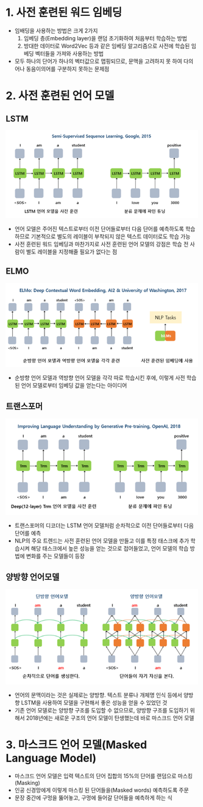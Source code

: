 # 1. 사전 훈련된 워드 임베딩

- 임배딩을 사용하는 방법은 크게 2가지
  1. 임베딩 층(Embedding layer)을 랜덤 초기화하여 처음부터 학습하는 방법
  2. 방대한 데이터로 Word2Vec 등과 같은 임베딩 알고리즘으로 사전에 학습된 임베딩 벡터들을 가져와 사용하는 방법
- 모두 하나의 단어가 하나의 벡터값으로 맵핑되므로, 문맥을 고려하지 못 하여 다의어나 동음이의어를 구분하지 못하는 문제점

# 2. 사전 훈련된 언어 모델

## LSTM

![img.png](img.png)

- 언어 모델은 주어진 텍스트로부터 이전 단어들로부터 다음 단어를 예측하도록 학습하므로 기본적으로 별도의 레이블이 부착되지 않은 텍스트 데이터로도 학습 가능
- 사전 훈련된 워드 임베딩과 마찬가지로 사전 훈련된 언어 모델의 강점은 학습 전 사람이 별도 레이블을 지정해줄 필요가 없다는 점

## ELMO

![img2.png](img2.png)

- 순방향 언어 모델과 역방향 언어 모델을 각각 따로 학습시킨 후에, 이렇게 사전 학습된 언어 모델로부터 임베딩 값을 얻는다는 아이디어

## 트랜스포머 

![img3.png](img3.png)

- 트랜스포머의 디코더는 LSTM 언어 모델처럼 순차적으로 이전 단어들로부터 다음 단어를 예측
- NLP의 주요 트렌드는 사전 훈련된 언어 모델을 만들고 이를 특정 태스크에 추가 학습시켜 해당 태스크에서 높은 성능을 얻는 것으로 접어들었고, 언어 모델의 학습 방법에 변화를 주는 모델들이 등장

## 양방향 언어모델

![img4.png](img4.png)

- 언어의 문맥이라는 것은 실제로는 양방향. 텍스트 분류나 개체명 인식 등에서 양방향 LSTM을 사용하여 모델을 구현해서 좋은 성능을 얻을 수 있었던 것
- 기존 언어 모델로는 양방향 구조를 도입할 수 없으므로, 양방향 구조를 도입하기 위해서 2018년에는 새로운 구조의 언어 모델이 탄생했는데 바로 마스크드 언어 모델

# 3. 마스크드 언어 모델(Masked Language Model)

- 마스크드 언어 모델은 입력 텍스트의 단어 집합의 15%의 단어를 랜덤으로 마스킹(Masking)
- 인공 신경망에게 이렇게 마스킹 된 단어들을(Masked words) 예측하도록 주문
- 문장 중간에 구멍을 뚫어놓고, 구멍에 들어갈 단어들을 예측하게 하는 식